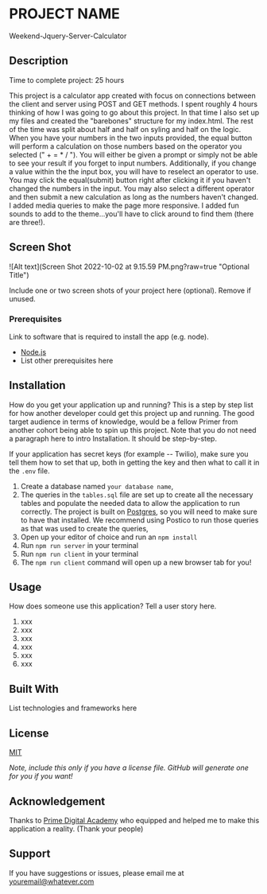 # PROJECT NAME
Weekend-Jquery-Server-Calculator

## Description
Time to complete project: 25 hours

This project is a calculator app created with focus on connections between the client and server using POST and GET methods.
I spent roughly 4 hours thinking of how I was going to go about this project. In that time I also set up my files and created the "barebones" structure for my index.html. 
The rest of the time was split about half and half on syling and half on the logic. 
When you have your numbers in the two inputs provided, the equal button will perform a calculation on those numbers based on the operator you selected (" + = * / ").
You will either be given a prompt or simply not be able to see your result if you forget to input numbers. Additionally,
if you change a value within the the input box, you will have to reselect an operator to use. You may click the equal(submit) button right after clicking it if you haven't changed the numbers in the input. You may also select a different operator and then submit a new calculation as long as the numbers haven't changed. 
I added media queries to make the page more responsive. I added fun sounds to add to the theme...you'll have to click around to find them (there are three!). 

## Screen Shot
![Alt text](Screen Shot 2022-10-02 at 9.15.59 PM.png?raw=true "Optional Title")

Include one or two screen shots of your project here (optional). Remove if unused.

### Prerequisites

Link to software that is required to install the app (e.g. node).

- [Node.js](https://nodejs.org/en/)
- List other prerequisites here

## Installation

How do you get your application up and running? This is a step by step list for how another developer could get this project up and running. The good target audience in terms of knowledge, would be a fellow Primer from another cohort being able to spin up this project. Note that you do not need a paragraph here to intro Installation. It should be step-by-step.

If your application has secret keys (for example --  Twilio), make sure you tell them how to set that up, both in getting the key and then what to call it in the `.env` file.

1. Create a database named `your database name`,
2. The queries in the `tables.sql` file are set up to create all the necessary tables and populate the needed data to allow the application to run correctly. The project is built on [Postgres](https://www.postgresql.org/download/), so you will need to make sure to have that installed. We recommend using Postico to run those queries as that was used to create the queries, 
3. Open up your editor of choice and run an `npm install`
4. Run `npm run server` in your terminal
5. Run `npm run client` in your terminal
6. The `npm run client` command will open up a new browser tab for you!

## Usage
How does someone use this application? Tell a user story here.

1. xxx
2. xxx
3. xxx
4. xxx
5. xxx
6. xxx


## Built With

List technologies and frameworks here

## License
[MIT](https://choosealicense.com/licenses/mit/)

_Note, include this only if you have a license file. GitHub will generate one for you if you want!_

## Acknowledgement
Thanks to [Prime Digital Academy](www.primeacademy.io) who equipped and helped me to make this application a reality. (Thank your people)

## Support
If you have suggestions or issues, please email me at [youremail@whatever.com](www.google.com)